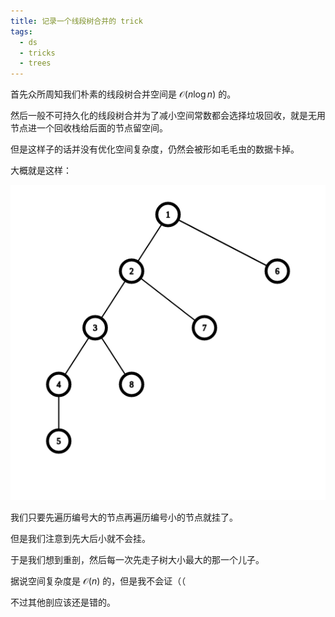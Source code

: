```yaml
---
title: 记录一个线段树合并的 trick
tags:
  - ds
  - tricks
  - trees
---
```

首先众所周知我们朴素的线段树合并空间是 $\mathcal{O}(n\log n)$ 的。

然后一般不可持久化的线段树合并为了减小空间常数都会选择垃圾回收，就是无用节点进一个回收栈给后面的节点留空间。

但是这样子的话并没有优化空间复杂度，仍然会被形如毛毛虫的数据卡掉。

大概就是这样：

![](./graph.png)

我们只要先遍历编号大的节点再遍历编号小的节点就挂了。

但是我们注意到先大后小就不会挂。

于是我们想到重剖，然后每一次先走子树大小最大的那一个儿子。

据说空间复杂度是 $\mathcal{O}(n)$ 的，但是我不会证（（

不过其他剖应该还是错的。